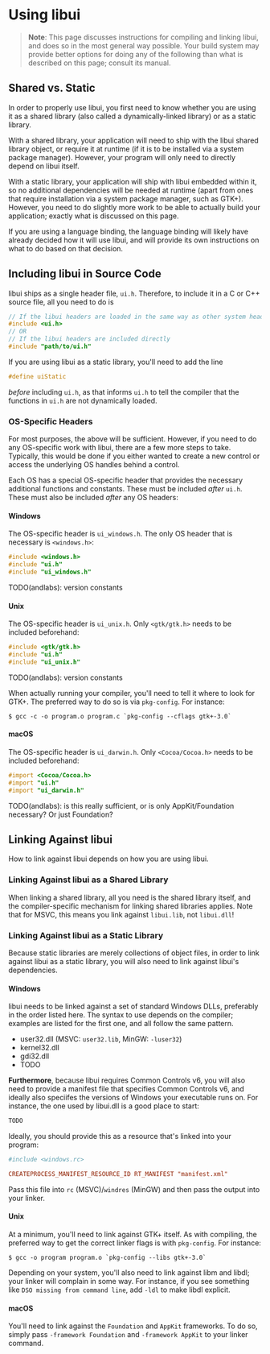 <!-- 8 april 2019 -->

# Using libui

>**Note**: This page discusses instructions for compiling and linking libui, and does so in the most general way possible. Your build system may provide better options for doing any of the following than what is described on this page; consult its manual.

## Shared vs. Static

In order to properly use libui, you first need to know whether you are using it as a shared library (also called a dynamically-linked library) or as a static library.

With a shared library, your application will need to ship with the libui shared library object, or require it at runtime (if it is to be installed via a system package manager). However, your program will only need to directly depend on libui itself.

With a static library, your application will ship with libui embedded within it, so no additional dependencies will be needed at runtime (apart from ones that require installation via a system package manager, such as GTK+). However, you need to do slightly more work to be able to actually build your application; exactly what is discussed on this page.

If you are using a language binding, the language binding will likely have already decided how it will use libui, and will provide its own instructions on what to do based on that decision.

## Including libui in Source Code

libui ships as a single header file, `ui.h`. Therefore, to include it in a C or C++ source file, all you need to do is

```c
// If the libui headers are loaded in the same way as other system headers
#include <ui.h>
// OR
// If the libui headers are included directly
#include "path/to/ui.h"
```

If you are using libui as a static library, you'll need to add the line

```c
#define uiStatic
```

*before* including `ui.h`, as that informs `ui.h` to tell the compiler that the functions in `ui.h` are not dynamically loaded.

### OS-Specific Headers

For most purposes, the above will be sufficient. However, if you need to do any OS-specific work with libui, there are a few more steps to take. Typically, this would be done if you either wanted to create a new control or access the underlying OS handles behind a control.

Each OS has a special OS-specific header that provides the necessary additional functions and constants. These must be included *after* `ui.h`. These must also be included *after* any OS headers:

#### Windows

The OS-specific header is `ui_windows.h`. The only OS header that is necessary is `<windows.h>`:

```c
#include <windows.h>
#include "ui.h"
#include "ui_windows.h"
```

TODO(andlabs): version constants

#### Unix

The OS-specific header is `ui_unix.h`. Only `<gtk/gtk.h>` needs to be included beforehand:

```c
#include <gtk/gtk.h>
#include "ui.h"
#include "ui_unix.h"
```

TODO(andlabs): version constants

When actually running your compiler, you'll need to tell it where to look for GTK+. The preferred way to do so is via `pkg-config`. For instance:

```shell
$ gcc -c -o program.o program.c `pkg-config --cflags gtk+-3.0`
```

#### macOS

The OS-specific header is `ui_darwin.h`. Only `<Cocoa/Cocoa.h>` needs to be included beforehand:

```objective-c
#import <Cocoa/Cocoa.h>
#import "ui.h"
#import "ui_darwin.h"
```

TODO(andlabs): is this really sufficient, or is only AppKit/Foundation necessary? Or just Foundation?

## Linking Against libui

How to link against libui depends on how you are using libui.

### Linking Against libui as a Shared Library

When linking a shared library, all you need is the shared library itself, and the compiler-specific mechanism for linking shared libraries applies. Note that for MSVC, this means you link against `libui.lib`, not `libui.dll`!

### Linking Against libui as a Static Library

Because static libraries are merely collections of object files, in order to link against libui as a static library, you will also need to link against libui's dependencies.

#### Windows

libui needs to be linked against a set of standard Windows DLLs, preferably in the order listed here. The syntax to use depends on the compiler; examples are listed for the first one, and all follow the same pattern.

- user32.dll (MSVC: `user32.lib`, MinGW: `-luser32`)
- kernel32.dll
- gdi32.dll
- TODO

**Furthermore**, because libui requires Common Controls v6, you will also need to provide a manifest file that specifies Common Controls v6, and ideally also speciifes the versions of Windows your executable runs on. For instance, the one used by libui.dll is a good place to start:

```xml
TODO
```

Ideally, you should provide this as a resource that's linked into your program:

```rc
#include <windows.rc>

CREATEPROCESS_MANIFEST_RESOURCE_ID RT_MANIFEST "manifest.xml"
```

Pass this file into `rc` (MSVC)/`windres` (MinGW) and then pass the output into your linker.

#### Unix

At a minimum, you'll need to link against GTK+ itself. As with compiling, the preferred way to get the correct linker flags is with `pkg-config`. For instance:

```shell
$ gcc -o program program.o `pkg-config --libs gtk+-3.0`
```

Depending on your system, you'll also need to link against libm and libdl; your linker will complain in some way. For instance, if you see something like `DSO missing from command line`, add `-ldl` to make libdl explicit.

#### macOS

You'll need to link against the `Foundation` and `AppKit` frameworks. To do so, simply pass `-framework Foundation` and `-framework AppKit` to your linker command.
